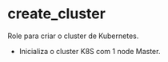 create_cluster
=========

Role para criar o cluster de Kubernetes.

- Inicializa o cluster K8S com 1 node Master.